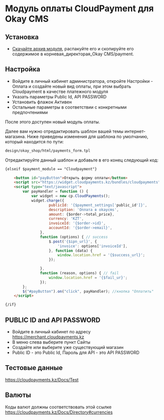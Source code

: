 # Модуль оплаты CloudPayment для Okay CMS

## Установка

  * [Скачайте архив модуля](https://github.com/KONAKONA666/ecloudpayment_okaycms/blob/master/Cloudpayment.zip), распакуйте его и скопируйте его содержимое в корневая_директорая_Okay CMS/payment.

## Настройка

  * Войдите в личный кабинет администратора, откройте Настройки - Оплата и создайте новый вид оплаты, при этом выбрать Cloudpayment в качестве платежного модуля
  * Указать параметры Public Id, API PASSWORD
  * Установить флажок Активен
  * Остальные параметры в соответствии с конкретными предпочтениями

После этого доступен новый модуль оплаты.

Далее вам нужно отредактировать шаблон вашей темы интернет-магазина. Ниже приведены изменения для шаблона по умолчанию, который находится по пути:

```bash
design/okay_shop/html/payments_form.tpl
```

Отредактируйте данный шаблон и добавьте в его конец следующий код:

```html
{elseif $payment_module == "Cloudpayment"}

    <button id="payButton">Открыть форму оплаты</button>
    <script src="https://widget.cloudpayments.kz/bundles/cloudpayments"></script>
    <script type="text/javascript">
        var payHandler = function () {
            var widget = new cp.CloudPayments();
            widget.charge({
                    publicId: '{$payment_settings['public_id']}',
                    description: 'Оплата в okaycms',
                    amount: {$order->total_price},
                    currency: 'KZT',
                    invoiceId: '{$order->id}',
                    accountId: '{$order->email}',
                },
                function (options) { // success
                    $.post('{$ipn_url}', {
                        'invoice': options['invoiceId'],
                    }, function (data) {
                        window.location.href = '{$success_url}';
                    });

                },
                function (reason, options) { // fail
                    window.location.href = '{$fail_ur}';
                });
        };
        $("#payButton").on("click", payHandler); //кнопка "Оплатить"
    </script>

{/if}
```



## PUBLIC ID and API PASSWORD

  * Войдите в личный кабинет по адресу https://merchant.cloudpayments.kz
  * В меню слева выберите пункт Сайты
  * Создайте или выберите уже существующий магазин
  * Public ID - это Public Id, Пароль для API - это API PASSWORD


## Тестовые данные

https://cloudpayments.kz/Docs/Test 

## Валюты

Коды валют должны соответствовать этой ссылке https://cloudpayments.kz/Docs/Directory#currencies

